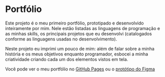 # Portfólio

<p>
Este projeto é o meu primeiro portfólio, prototipado e desenvolvido inteiramente por mim. Nele estão listadas as linguagens de programação e as minhas skills, os principais projetos que eu desenvolvi (catalogados conforme as linguagens usadas no desenvolvimento).
</p>

<p>
Neste projeto eu imprimi um pouco de mim: além de falar sobre a minha história e os meus objetivos enquanto programador, esbocei a minha criatividade criando cada um dos elementos vistos em tela.
</p>

<p>
Você pode ver o meu portfólio no <a href="https://gabrieszin.github.io/portfolio/">GitHub Pages</a> ou o <a href="https://www.behance.net/gallery/162991373/Portfolio">protótipo do Figma</a>
</p>